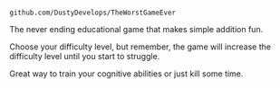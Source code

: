                                         github.com/DustyDevelops/TheWorstGameEver

The never ending educational game that makes simple addition fun.

Choose your difficulty level, but remember, the game will increase the difficulty level until you start to  struggle. 

Great way to train your cognitive abilities or just kill some time.
